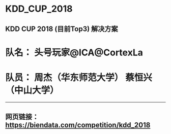 # KDD_CUP_2018
KDD CUP 2018 (目前Top3) 解决方案
---
# 队名： 头号玩家@ICA@CortexLa
# 队员： 周杰（华东师范大学）  蔡恒兴（中山大学）

---
## 网页链接：https://biendata.com/competition/kdd_2018
